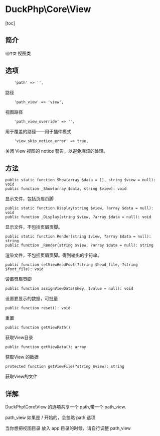 # DuckPhp\Core\View
[toc]

## 简介
`组件类` 视图类
## 选项

        'path' => '',
路径

        'path_view' => 'view',
视图路径

        'path_view_override' => '',
用于覆盖的路径——用于插件模式

        'view_skip_notice_error' => true,
关闭  View 视图的 notice 警告，以避免麻烦的处理。

## 方法

    public static function Show(array $data = [], string $view = null): void
    public function _Show(array $data, string $view): void
显示文件，包括页眉页脚

    public static function Display(string $view, ?array $data = null): void
    public function _Display(string $view, ?array $data = null): void
显示文件，不包括页眉页脚。

    public static function Render(string $view, ?array $data = null): string
    public function _Render(string $view, ?array $data = null): string
渲染文件，不包括页眉页脚。得到输出的字符串。

    public function setViewHeadFoot(?string $head_file, ?string $foot_file): void
设置页眉页脚

    public function assignViewData($key, $value = null): void
设置要显示的数据，可批量

    public function reset(): void
重置

    public function getViewPath()
获取View目录

    public function getViewData(): array
获取View 的数据

    protected function getViewFile(?string $view): string
获取View的文件
## 详解

DuckPhp\Core\View 的选项共享一个 path,带一个 path_view.

path_view 如果是 / 开始的，会忽略 path 选项

当你想把视图目录 放入 app 目录的时候，请自行调整 path_view


